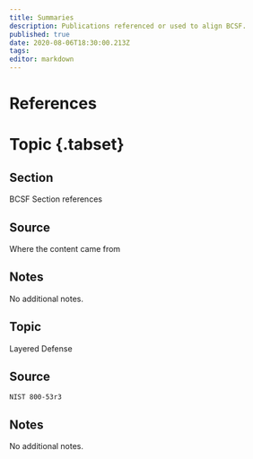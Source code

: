 ```yaml
---
title: Summaries
description: Publications referenced or used to align BCSF. 
published: true
date: 2020-08-06T18:30:00.213Z
tags: 
editor: markdown
---
```


# References


# Topic {.tabset}
## Section 

BCSF Section references

## Source

Where the content came from

## Notes

No additional notes.


## Topic 

Layered Defense

## Source

`NIST 800-53r3`

## Notes

No additional notes.